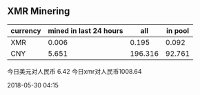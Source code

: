 ## XMR Minering

|currency|mined in last 24 hours|all|in pool|
|---|---|---|---|
|XMR|0.006|0.195|0.092|
|CNY|5.651|196.316|92.761|

今日美元对人民币 6.42	今日xmr对人民币1008.64


2018-05-30 04:15